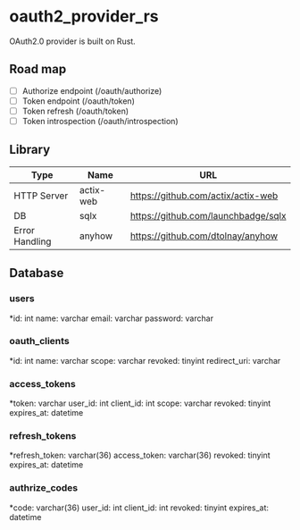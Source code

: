 # oauth2_provider_rs
OAuth2.0 provider is built on Rust.

## Road map
- [ ] Authorize endpoint (/oauth/authorize)
- [ ] Token endpoint (/oauth/token)
- [ ] Token refresh (/oauth/token)
- [ ] Token introspection (/oauth/introspection)

## Library
Type | Name | URL
---- | ---- | ----
HTTP Server | actix-web | https://github.com/actix/actix-web
DB | sqlx | https://github.com/launchbadge/sqlx
Error Handling | anyhow | https://github.com/dtolnay/anyhow

## Database

### users
*id: int
name: varchar
email: varchar
password: varchar

### oauth_clients
*id: int
name: varchar
scope: varchar
revoked: tinyint
redirect_uri: varchar

### access_tokens
*token: varchar
user_id: int
client_id: int
scope: varchar
revoked: tinyint
expires_at: datetime

### refresh_tokens
*refresh_token: varchar(36)
access_token: varchar(36)
revoked: tinyint
expires_at: datetime

### authrize_codes
*code: varchar(36)
user_id: int
client_id: int
revoked: tinyint
expires_at: datetime
